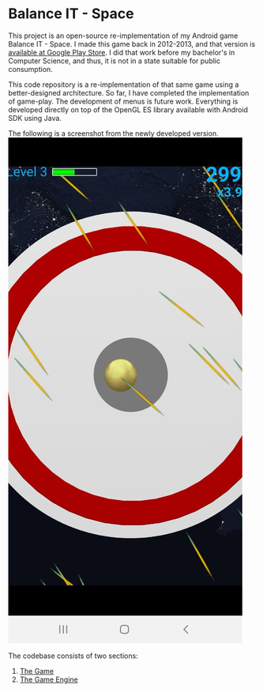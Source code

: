 # Balance IT - Space

This project is an open-source re-implementation of my Android game Balance IT - Space. 
I made this game back in 2012-2013, and that version is [available at Google Play Store](https://play.google.com/store/apps/details?id=com.renovelabz.balanceit&hl=en_CA).
I did that work before my bachelor's in Computer Science, and thus, it is not in a state suitable for public consumption.

This code repository is a re-implementation of that same game using a better-designed architecture. 
So far, I have completed the implementation of game-play. 
The development of menus is future work. Everything is developed directly on top of the OpenGL ES library available with Android SDK using Java.

The following is a screenshot from the newly developed version.
![preview](docs/preview.jpg)

The codebase consists of two sections:
 1) [The Game](app/src/main/java/io/github/madhawav/balanceit)
 2) [The Game Engine](app/src/main/java/io/github/madhawav/gameengine)
